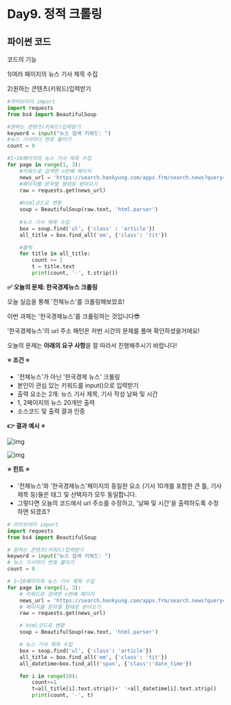 # Day9. 정적 크롤링

## 파이썬 코드

코드의 기능

1)여러 페이지의 뉴스 기사 제목 수집

2)원하는 콘텐츠(키워드)입력받기

```python
#라이브러리 import
import requests
from bs4 import BeautifulSoup

#원하는 콘텐츠(키워드)입력받기
keyword = input("뉴스 검색 키워드: ")
#뉴스 기사마다 번호 붙이기
count = 0

#1~10페이지의 뉴스 기사 제목 수집
for page in range(1, 3):
    #키워드로 검색한 n번째 페이지
    news_url = 'https://search.hankyung.com/apps.frm/search.news?query=' + keyword + '&page=' + str(page)
    #페이지를 문자열 형태로 받아오기
    raw = requests.get(news_url)
    
    #html코드로 변환
    soup = BeautifulSoup(raw.text, 'html.parser')
    
    #뉴스 기사 제목 수집
    box = soup.find('ul', {'class' : 'article'})
    all_title = box.find_all('em', {'class': 'tit'})

    #출력
    for title in all_title:
        count += 1
        t = title.text
        print(count, '-', t.strip())
```

**✅ 오늘의 문제: 한국경제뉴스 크롤링**

오늘 실습을 통해 '전체뉴스'를 크롤링해보았죠!

이번 과제는 '한국경제뉴스'를 크롤링하는 것입니다😎

'한국경제뉴스'의 url 주소 패턴은 저번 시간의 문제를 풀며 확인하셨을거에요!

오늘의 문제는 **아래의 요구 사항**을 잘 따라서 진행해주시기 바랍니다!

**⭐ 조건 ⭐**

- '전체뉴스'가 아닌 '한국경제 뉴스' 크롤링
- 본인이 관심 있는 키워드를 input()으로 입력받기
- 출력 요소는 2개: 뉴스 기사 제목, 기사 작성 날짜 및 시간
- 1, 2페이지의 뉴스 20개만 출력
- 소스코드 및 출력 결과 인증

**👉 결과 예시 ⭐**

![img](https://www.notion.so/image/https%3A%2F%2Fs3-us-west-2.amazonaws.com%2Fsecure.notion-static.com%2F2c34c03e-bcd8-4fda-ac50-2299da98250f%2FUntitled.png?table=block&id=c3bf1182-3457-4009-96b8-512a1bea6d5c&width=1150&userId=0bf67c59-da73-4d74-b499-88019e309008&cache=v2)

![img](https://www.notion.so/image/https%3A%2F%2Fs3-us-west-2.amazonaws.com%2Fsecure.notion-static.com%2F53d5d8b6-c15e-4a60-8de1-6c2ab68a423e%2FUntitled.png?table=block&id=c95c8027-a968-49e1-b015-6d48b693fa58&width=2730&userId=0bf67c59-da73-4d74-b499-88019e309008&cache=v2)

**⭐ 힌트 ⭐**

- '전체뉴스'와 '한국경제뉴스'페이지의 동일한 요소 (기사 10개를 포함한 큰 틀, 기사 제목 등)들은 태그 및 선택자가 모두 동일합니다.
- 그렇다면 오늘의 코드에서 url 주소를 수정하고, '날짜 및 시간'을 출력하도록 수정하면 되겠죠?

```python
# 라이브러리 import
import requests
from bs4 import BeautifulSoup

# 원하는 콘텐츠(키워드)입력받기
keyword = input("뉴스 검색 키워드: ")
# 뉴스 기사마다 번호 붙이기
count = 0

# 1~10페이지의 뉴스 기사 제목 수집
for page in range(1, 3):
    # 키워드로 검색한 n번째 페이지
    news_url = 'https://search.hankyung.com/apps.frm/search.news?query=' + keyword + '&mediaid_clust=HKPAPER,HKCOM&page=' + str(page)
    # 페이지를 문자열 형태로 받아오기
    raw = requests.get(news_url)

    # html코드로 변환
    soup = BeautifulSoup(raw.text, 'html.parser')

    # 뉴스 기사 제목 수집
    box = soup.find('ul', {'class': 'article'})
    all_title = box.find_all('em', {'class': 'tit'})
    all_datetime=box.find_all('span', {'class':'date_time'})

    for i in range(10):
        count+=1
        t=all_title[i].text.strip()+' '+all_datetime[i].text.strip()
        print(count, '-', t)
```

